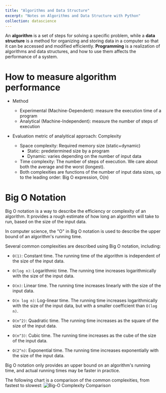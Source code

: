```yaml
---
title: "Algorithms and Data Structure"
excerpt: "Notes on Algorithms and Data Structure with Python"
collection: datascience
---
```

An **algorithm** is a set of steps for solving a specific problem, while a **data structure** is a method for organizing and storing data in a computer so that it can be accessed and modified efficiently. **Programming** is a realization of algorithms and data structures, and how to use them affects the performance of a system.

# How to measure algorithm performance
- Method
    - Experimental (Machine-Dependent): measure the execution time of a program
    - Analytical (Machine-Independent): measure the number of steps of execution

- Evaluation metric of analyitical approach: Complexity
    - Space complexity: Required memory size (static+dynamic)
        - Static: predetermined size by a program
        - Dynamic: varies depending on the number of input data
    - Time complexity: The number of steps of execution. We care about both the average and the worst (longest).
    - Both complexities are functions of the number of input data sizes, up to the leading order: Big O expression, O(n)

# Big O Notation

Big O notation is a way to describe the efficiency or complexity of an algorithm. It provides a rough estimate of how long an algorithm will take to run, based on the size of the input data.

In computer science, the "O" in Big O notation is used to describe the upper bound of an algorithm's running time.

Several common complexities are described using Big O notation, including:

-   `O(1)`: Constant time. The running time of the algorithm is independent of the size of the input data.

-   `O(log n)`: Logarithmic time. The running time increases logarithmically with the size of the input data.

-   `O(n)`: Linear time. The running time increases linearly with the size of the input data.

-   `O(n log n)`: Log-linear time. The running time increases logarithmically with the size of the input data, but with a smaller coefficient than `O(log n)`.

-   `O(n^2)`: Quadratic time. The running time increases as the square of the size of the input data.

-   `O(n^3)`: Cubic time. The running time increases as the cube of the size of the input data.

-   `O(2^n)`: Exponential time. The running time increases exponentially with the size of the input data.

 Big O notation only provides an upper bound on an algorithm's running time, and actual running times may be faster in practice.

The following chart is a comparison of the common complexities, from fastest to slowest:
![Big-O Complexity Comparison](<img src='./datascience_files/bigo.png'>)